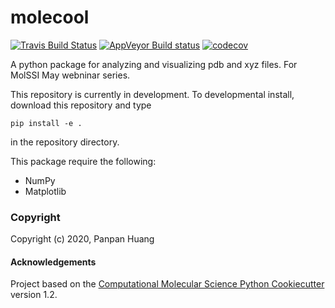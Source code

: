 molecool
==============================
[//]: # (Badges)
[![Travis Build Status](https://travis-ci.com/REPLACE_WITH_OWNER_ACCOUNT/molecool.svg?branch=master)](https://travis-ci.com/REPLACE_WITH_OWNER_ACCOUNT/molecool)
[![AppVeyor Build status](https://ci.appveyor.com/api/projects/status/REPLACE_WITH_APPVEYOR_LINK/branch/master?svg=true)](https://ci.appveyor.com/project/REPLACE_WITH_OWNER_ACCOUNT/molecool/branch/master)
[![codecov](https://codecov.io/gh/REPLACE_WITH_OWNER_ACCOUNT/molecool/branch/master/graph/badge.svg)](https://codecov.io/gh/REPLACE_WITH_OWNER_ACCOUNT/molecool/branch/master)

A python package for analyzing and visualizing pdb and xyz files. For MolSSI May webninar series.

This repository is currently in development. To developmental install, download this repository and type

`pip install -e .`

in the repository directory.

This package require the following:
- NumPy
- Matplotlib

### Copyright

Copyright (c) 2020, Panpan Huang


#### Acknowledgements

Project based on the
[Computational Molecular Science Python Cookiecutter](https://github.com/molssi/cookiecutter-cms) version 1.2.

